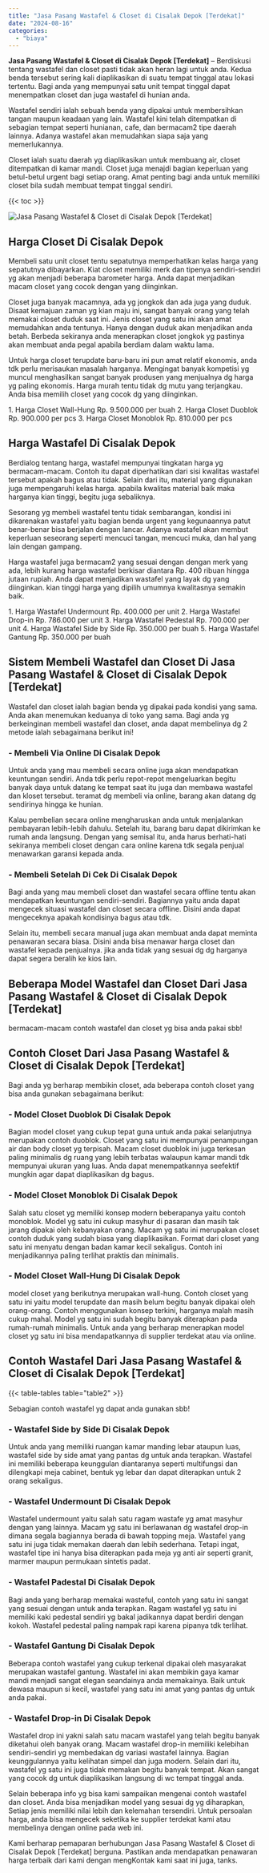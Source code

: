 ```yaml
---
title: "Jasa Pasang Wastafel & Closet di Cisalak Depok [Terdekat]"
date: "2024-08-16"
categories: 
  - "biaya"
---
```


**Jasa Pasang Wastafel & Closet di Cisalak Depok \[Terdekat\]** – Berdiskusi tentang wastafel dan closet pasti tidak akan heran lagi untuk anda. Kedua benda tersebut sering kali diaplikasikan di suatu tempat tinggal atau lokasi tertentu. Bagi anda yang mempunyai satu unit tempat tinggal dapat menempatkan closet dan juga wastafel di hunian anda.

Wastafel sendiri ialah sebuah benda yang dipakai untuk membersihkan tangan maupun keadaan yang lain. Wastafel kini telah ditempatkan di sebagian tempat seperti hunianan, cafe, dan bermacam2 tipe daerah lainnya. Adanya wastafel akan memudahkan siapa saja yang memerlukannya.

Closet ialah suatu daerah yg diaplikasikan untuk membuang air, closet ditempatkan di kamar mandi. Closet juga menajdi bagian keperluan yang betul-betul urgent bagi setiap orang. Amat penting bagi anda untuk memiliki closet bila sudah membuat tempat tinggal sendiri.

{{< toc >}}

![Jasa Pasang Wastafel & Closet di Cisalak Depok [Terdekat]](/images/wastafel-closet-murah22.png)

## Harga Closet Di Cisalak Depok

Membeli satu unit closet tentu sepatutnya memperhatikan kelas harga yang sepatutnya dibayarkan. Kiat closet memiliki merk dan tipenya sendiri-sendiri yg akan menjadi beberapa barometer harga. Anda dapat menjadikan macam closet yang cocok dengan yang diinginkan.

Closet juga banyak macamnya, ada yg jongkok dan ada juga yang duduk. Disaat kemajuan zaman yg kian maju ini, sangat banyak orang yang telah memakai closet duduk saat ini. Jenis closet yang satu ini akan amat memudahkan anda tentunya. Hanya dengan duduk akan menjadikan anda betah. Berbeda sekiranya anda menerapkan closet jongkok yg pastinya akan membuat anda pegal apabila berdiam dalam waktu lama.

Untuk harga closet terupdate baru-baru ini pun amat relatif ekonomis, anda tdk perlu merisaukan masalah harganya. Mengingat banyak kompetisi yg muncul menghasilkan sangat banyak produsen yang menjualnya dg harga yg paling ekonomis. Harga murah tentu tidak dg mutu yang terjangkau. Anda bisa memilih closet yang cocok dg yang diinginkan.

1\. Harga Closet Wall-Hung Rp. 9.500.000 per buah 2. Harga Closet Duoblok Rp. 900.000 per pcs 3. Harga Closet Monoblok Rp. 810.000 per pcs

## Harga Wastafel Di Cisalak Depok

Berdialog tentang harga, wastafel mempunyai tingkatan harga yg bermacam-macam. Contoh itu dapat diperhatikan dari sisi kwalitas wastafel tersebut apakah bagus atau tidak. Selain dari itu, material yang digunakan juga mempengaruhi kelas harga. apabila kwalitas material baik maka harganya kian tinggi, begitu juga sebaliknya.

Sesorang yg membeli wastafel tentu tidak sembarangan, kondisi ini dikarenakan wastafel yaitu bagian benda urgent yang kegunaannya patut benar-benar bisa berjalan dengan lancar. Adanya wastafel akan membut keperluan seseorang seperti mencuci tangan, mencuci muka, dan hal yang lain dengan gampang.

Harga wastafel juga bermacam2 yang sesuai dengan dengan merk yang ada, lebih kurang harga wastafel berkisar diantara Rp. 400 ribuan hingga jutaan rupiah. Anda dapat menjadikan wastafel yang layak dg yang diinginkan. kian tinggi harga yang dipilih umumnya kwalitasnya semakin baik.

1\. Harga Wastafel Undermount Rp. 400.000 per unit 2. Harga Wastafel Drop-in Rp. 786.000 per unit 3. Harga Wastafel Pedestal Rp. 700.000 per unit 4. Harga Wastafel Side by Side Rp. 350.000 per buah 5. Harga Wastafel Gantung Rp. 350.000 per buah

## Sistem Membeli Wastafel dan Closet Di Jasa Pasang Wastafel & Closet di Cisalak Depok \[Terdekat\]

Wastafel dan closet ialah bagian benda yg dipakai pada kondisi yang sama. Anda akan menemukan keduanya di toko yang sama. Bagi anda yg berkeinginan membeli wastafel dan closet, anda dapat membelinya dg 2 metode ialah sebagaimana berikut ini!

### \- Membeli Via Online Di Cisalak Depok

Untuk anda yang mau membeli secara online juga akan mendapatkan keuntungan sendiri. Anda tdk perlu repot-repot mengeluarkan begitu banyak daya untuk datang ke tempat saat itu juga dan membawa wastafel dan kloset tersebut. teramat dg membeli via online, barang akan datang dg sendirinya hingga ke hunian.

Kalau pembelian secara online mengharuskan anda untuk menjalankan pembayaran lebih-lebih dahulu. Setelah itu, barang baru dapat dikirimkan ke rumah anda langsung. Dengan yang semisal itu, anda harus berhati-hati sekiranya membeli closet dengan cara online karena tdk segala penjual menawarkan garansi kepada anda.

### \- Membeli Setelah Di Cek Di Cisalak Depok

Bagi anda yang mau membeli closet dan wastafel secara offline tentu akan mendapatkan keuntungan sendiri-sendiri. Bagiannya yaitu anda dapat mengecek situasi wastafel dan closet secara offline. Disini anda dapat mengeceknya apakah kondisinya bagus atau tdk.

Selain itu, membeli secara manual juga akan membuat anda dapat meminta penawaran secara biasa. Disini anda bisa menawar harga closet dan wastafel kepada penjualnya. jika anda tidak yang sesuai dg dg harganya dapat segera beralih ke kios lain.

## Beberapa Model Wastafel dan Closet Dari Jasa Pasang Wastafel & Closet di Cisalak Depok \[Terdekat\]

bermacam-macam contoh wastafel dan closet yg bisa anda pakai sbb!

## Contoh Closet Dari Jasa Pasang Wastafel & Closet di Cisalak Depok \[Terdekat\]

Bagi anda yg berharap membikin closet, ada beberapa contoh closet yang bisa anda gunakan sebagaimana berikut:

### \- Model Closet Duoblok Di Cisalak Depok

Bagian model closet yang cukup tepat guna untuk anda pakai selanjutnya merupakan contoh duoblok. Closet yang satu ini mempunyai penampungan air dan body closet yg terpisah. Macam closet duoblok ini juga terkesan paling minimalis dg ruang yang lebih terbatas walaupun kamar mandi tdk mempunyai ukuran yang luas. Anda dapat menempatkannya seefektif mungkin agar dapat diaplikasikan dg bagus.

### \- Model Closet Monoblok Di Cisalak Depok

Salah satu closet yg memiliki konsep modern beberapanya yaitu contoh monoblok. Model yg satu ini cukup masyhur di pasaran dan masih tak jarang dipakai oleh kebanyakan orang. Macam yg satu ini merupakan closet contoh duduk yang sudah biasa yang diaplikasikan. Format dari closet yang satu ini menyatu dengan badan kamar kecil sekaligus. Contoh ini menjadikannya paling terlihat praktis dan minimalis.

### \- Model Closet Wall-Hung Di Cisalak Depok

model closet yang berikutnya merupakan wall-hung. Contoh closet yang satu ini yaitu model terupdate dan masih belum begitu banyak dipakai oleh orang-orang. Contoh menggunakan konsep terkini, harganya malah masih cukup mahal. Model yg satu ini sudah begitu banyak diterapkan pada rumah-rumah minimalis. Untuk anda yang berharap menerapkan model closet yg satu ini bisa mendapatkannya di supplier terdekat atau via online.

## Contoh Wastafel Dari Jasa Pasang Wastafel & Closet di Cisalak Depok \[Terdekat\]

{{< table-tables table="table2" >}}

Sebagian contoh wastafel yg dapat anda gunakan sbb!

### \- Wastafel Side by Side Di Cisalak Depok

Untuk anda yang memiliki ruangan kamar manding lebar ataupun luas, wastafel side by side amat yang pantas dg untuk anda terapkan. Wastafel ini memiliki beberapa keunggulan diantaranya seperti multifungsi dan dilengkapi meja cabinet, bentuk yg lebar dan dapat diterapkan untuk 2 orang sekaligus.

### \- Wastafel Undermount Di Cisalak Depok

Wastafel undermount yaitu salah satu ragam wastafe yg amat masyhur dengan yang lainnya. Macam yg satu ini berlawanan dg wastafel drop-in dimana segala bagiannya berada di bawah topping meja. Wastafel yang satu ini juga tidak memakan daerah dan lebih sederhana. Tetapi ingat, wastafel tipe ini hanya bisa diterapkan pada meja yg anti air seperti granit, marmer maupun permukaan sintetis padat.

### \- Wastafel Padestal Di Cisalak Depok

Bagi anda yang berharap memakai wasteful, contoh yang satu ini sangat yang sesuai dengan untuk anda terapkan. Ragam wastafel yg satu ini memiliki kaki pedestal sendiri yg bakal jadikannya dapat berdiri dengan kokoh. Wastafel pedestal paling nampak rapi karena pipanya tdk terlihat.

### \- Wastafel Gantung Di Cisalak Depok

Beberapa contoh wastafel yang cukup terkenal dipakai oleh masyarakat merupakan wastafel gantung. Wastafel ini akan membikin gaya kamar mandi menjadi sangat elegan seandainya anda memakainya. Baik untuk dewasa maupun si kecil, wastafel yang satu ini amat yang pantas dg untuk anda pakai.

### \- Wastafel Drop-in Di Cisalak Depok

Wastafel drop ini yakni salah satu macam wastafel yang telah begitu banyak diketahui oleh banyak orang. Macam wastafel drop-in memiliki kelebihan sendiri-sendiri yg membedakan dg variasi wastafel lainnya. Bagian keunggulannya yaitu kelihatan simpel dan juga modern. Selain dari itu, wastafel yg satu ini juga tidak memakan begitu banyak tempat. Akan sangat yang cocok dg untuk diaplikasikan langsung di wc tempat tinggal anda.

Selain beberapa info yg bisa kami sampaikan mengenai contoh wastafel dan closet. Anda bisa menjadikan model yang sesuai dg yg diharapkan, Setiap jenis memiliki nilai lebih dan kelemahan tersendiri. Untuk persoalan harga, anda bisa mengecek seketika ke supplier terdekat kami atau membelinya dengan online pada web ini.

Kami berharap pemaparan berhubungan Jasa Pasang Wastafel & Closet di Cisalak Depok \[Terdekat\] berguna. Pastikan anda mendapatkan penawaran harga terbaik dari kami dengan mengKontak kami saat ini juga, tanks.
